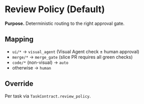 # Review Policy (Default)

**Purpose.** Deterministic routing to the right approval gate.

## Mapping
- `ui/*` → `visual_agent` (Visual Agent check ± human approval)
- `merge/*` → `merge_gate` (slice PR requires all green checks)
- `code/*` (non-visual) → `auto`
- otherwise → `human`

## Override
Per task via `TaskContract.review_policy`.
